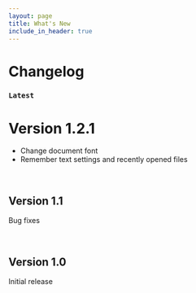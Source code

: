 ```yaml
---
layout: page
title: What's New
include_in_header: true
---
```


# Changelog

### `Latest`
# **Version 1.2.1**
- Change document font
- Remember text settings and recently opened files

<br>

## **Version 1.1**
Bug fixes

<br>

## **Version 1.0**
Initial release
